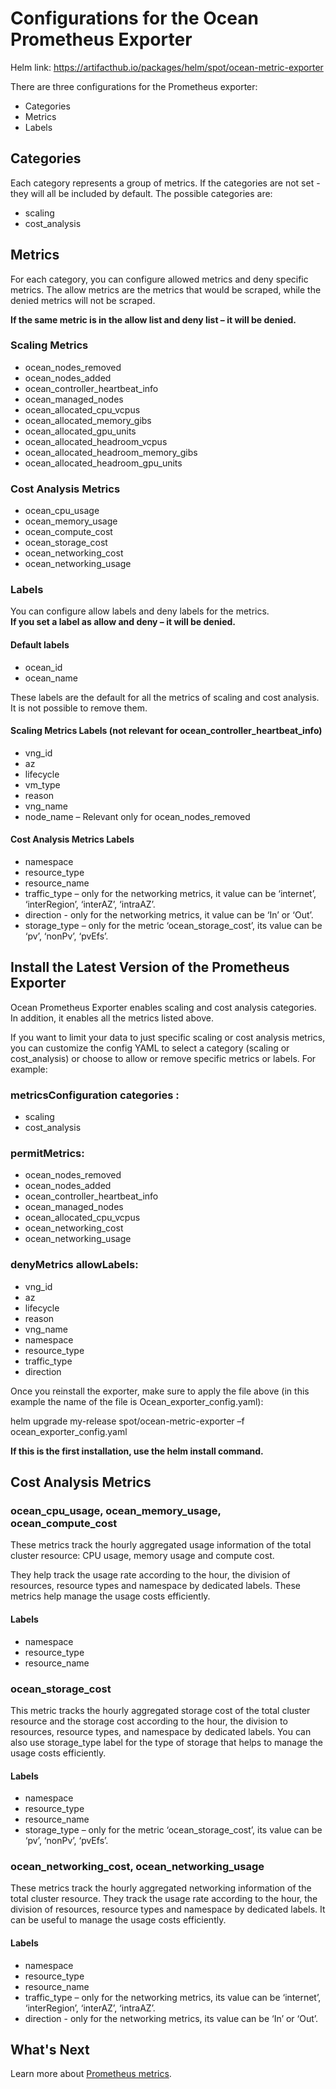 # Configurations for the Ocean Prometheus Exporter

Helm link:
https://artifacthub.io/packages/helm/spot/ocean-metric-exporter

There are three configurations for the Prometheus exporter:

* Categories
* Metrics
* Labels

## Categories

Each category represents a group of metrics. If the categories are not set - they will all be included by default. The possible categories are:

* scaling
* cost_analysis

## Metrics

For each category, you can configure allowed metrics and deny specific metrics. The allow metrics are the metrics that would be scraped, while the denied metrics will not be scraped.  

**If the same metric is in the allow list and deny list – it will be denied.**

### Scaling Metrics

- ocean_nodes_removed
- ocean_nodes_added
- ocean_controller_heartbeat_info
- ocean_managed_nodes
- ocean_allocated_cpu_vcpus
- ocean_allocated_memory_gibs
- ocean_allocated_gpu_units
- ocean_allocated_headroom_vcpus
- ocean_allocated_headroom_memory_gibs
- ocean_allocated_headroom_gpu_units

### Cost Analysis Metrics
- ocean_cpu_usage
- ocean_memory_usage
- ocean_compute_cost
- ocean_storage_cost
- ocean_networking_cost
- ocean_networking_usage

### Labels

You can configure allow labels and deny labels for the metrics.  
**If you set a label as allow and deny – it will be denied.**

#### Default labels

- ocean_id
- ocean_name

These labels are the default for all the metrics of scaling and cost analysis. It is not possible to remove them.  

#### Scaling Metrics Labels (not relevant for ocean_controller_heartbeat_info)

- vng_id
- az
- lifecycle
- vm_type
- reason
- vng_name
- node_name – Relevant only for ocean_nodes_removed

#### Cost Analysis Metrics Labels

- namespace
- resource_type
- resource_name
- traffic_type – only for the networking metrics, it value can be ‘internet’, ‘interRegion’, ‘interAZ’, ‘intraAZ’.
- direction - only for the networking metrics, it value can be ‘In’ or ‘Out’.
- storage_type – only for the metric ‘ocean_storage_cost’, its value can be ‘pv’, ‘nonPv’, ‘pvEfs’.

## Install the Latest Version of the Prometheus Exporter  

Ocean Prometheus Exporter enables scaling and cost analysis categories. In addition, it enables all the metrics listed above.

If you want to limit your data to just specific scaling or cost analysis metrics, you can customize the config YAML to select a category (scaling or cost_analysis) or choose to allow or remove specific metrics or labels. For example:

### metricsConfiguration categories :  

  - scaling  
  - cost_analysis  

### permitMetrics:

  - ocean_nodes_removed  
  - ocean_nodes_added  
  - ocean_controller_heartbeat_info  
  - ocean_managed_nodes  
  - ocean_allocated_cpu_vcpus  
  - ocean_networking_cost  
  - ocean_networking_usage  

### denyMetrics allowLabels:  

  - vng_id  
  - az  
  - lifecycle  
  - reason  
  - vng_name  
  - namespace  
  - resource_type  
  - traffic_type  
  - direction

Once you reinstall the exporter, make sure to apply the file above (in this example the name of the file is Ocean_exporter_config.yaml):

helm upgrade my-release spot/ocean-metric-exporter –f ocean_exporter_config.yaml

**If this is the first installation, use the helm install command.**

## Cost Analysis Metrics

### ocean_cpu_usage, ocean_memory_usage, ocean_compute_cost

These metrics track the hourly aggregated usage information of the total cluster resource: CPU usage, memory usage and compute cost.

They help track the usage rate according to the hour, the division of resources, resource types and namespace by dedicated labels. These metrics help manage the usage costs efficiently.  

#### Labels

- namespace
- resource_type
- resource_name

### ocean_storage_cost

This metric tracks the hourly aggregated storage cost of the total cluster resource and the storage cost according to the hour, the division to resources, resource types, and namespace by dedicated labels. You can also use storage_type label for the type of storage that helps to manage the usage costs efficiently.  

#### Labels

- namespace
- resource_type
- resource_name
- storage_type – only for the metric ‘ocean_storage_cost’, its value can be ‘pv’, ‘nonPv’, ‘pvEfs’.

### ocean_networking_cost, ocean_networking_usage

These metrics track the hourly aggregated networking information of the total cluster resource. They track the usage rate according to the hour, the division of resources, resource types and namespace by dedicated labels. It can be useful to manage the usage costs efficiently.  

#### Labels

- namespace
- resource_type
- resource_name
- traffic_type – only for the networking metrics, its value can be ‘internet’, ‘interRegion’, ‘interAZ’, ‘intraAZ’.
- direction - only for the networking metrics, its value can be ‘In’ or ‘Out’.

## What's Next
Learn more about [Prometheus metrics](ocean/tools-and-integrations/prometheus/).
